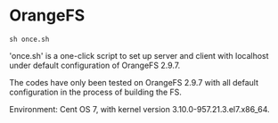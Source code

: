 # OrangeFS
`sh once.sh`

'once.sh' is a one-click script to set up server and client with localhost under default configuration of OrangeFS 2.9.7.


The codes have only been tested on OrangeFS 2.9.7 with all default configuration in the process of building the FS.

Environment: Cent OS 7, with kernel version 3.10.0-957.21.3.el7.x86_64.
